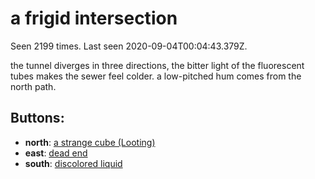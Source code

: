 # a frigid intersection

Seen 2199 times. Last seen 2020-09-04T00:04:43.379Z.

the tunnel diverges in three directions, the bitter light of the fluorescent tubes makes the sewer feel colder. a low-pitched hum comes from the north path.

## Buttons:

- **north**: [a strange cube (Looting)](a-strange-cube--Looting--Nvcxier.md)
- **east**: [dead end](dead-end-5gc1l0.md)
- **south**: [discolored liquid](discolored-liquid-Ntslvj2.md)
